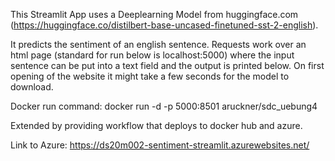This Streamlit App uses a Deeplearning Model from huggingface.com (https://huggingface.co/distilbert-base-uncased-finetuned-sst-2-english). 

It predicts the sentiment of an english sentence. Requests work over an html page (standard for run below is localhost:5000) where the input sentence can be put into a text field and the output is printed below.
On first opening of the website it might take a few seconds for the model to download.

Docker run command: docker run -d -p 5000:8501 aruckner/sdc_uebung4

Extended by providing workflow that deploys to docker hub and azure. 
 
Link to Azure: https://ds20m002-sentiment-streamlit.azurewebsites.net/
